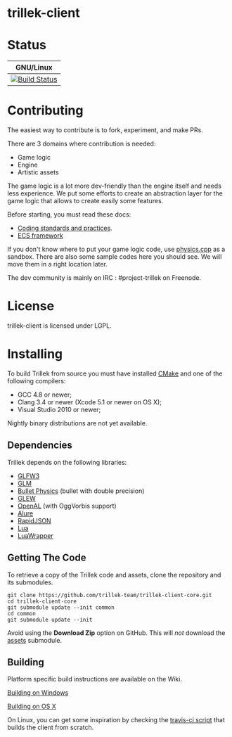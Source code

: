 trillek-client
==============

Status
===
| GNU/Linux                                        |
|--------------------------------------------------|
|[![Build Status](https://travis-ci.org/trillek-team/trillek-client-core.svg?branch=develop)](https://travis-ci.org/trillek-team/trillek-client-core)|

Contributing
===

The easiest way to contribute is to fork, experiment, and make PRs.

There are 3 domains where contribution is needed:

* Game logic
* Engine
* Artistic assets

The game logic is a lot more dev-friendly than the engine itself and needs less experience. 
We put some efforts to create an abstraction layer for the game logic that allows
 to create easily some features.

Before starting, you must read these docs:

* [Coding standards and practices](https://github.com/trillek-team/trillek-client-core/wiki/Coding-Standards).
* [ECS framework](https://github.com/trillek-team/trillek-client-core/wiki/ECS-State-System)

If you don't know where to put your game logic code, use [physics.cpp](https://github.com/trillek-team/trillek-client-core/blob/develop/src/systems/physics.cpp#L31)
as a sandbox. There are also some sample codes here you should see. We will move them in a right location later.

The dev community is mainly on IRC : #project-trillek on Freenode.

License
===

trillek-client is licensed under LGPL.

Installing
===

To build Trillek from source you must have installed [CMake](http://www.cmake.org/) and one of the following compilers:

* GCC 4.8 or newer;
* Clang 3.4 or newer (Xcode 5.1 or newer on OS X);
* Visual Studio 2010 or newer;

Nightly binary distributions are not yet available.

Dependencies
------------
Trillek depends on the following libraries:

- [GLFW3](https://github.com/glfw/glfw)
- [GLM](https://github.com/g-truc/glm)
- [Bullet Physics](https://github.com/bulletphysics/bullet3) (bullet with double precision)
- [GLEW](https://github.com/nigels-com/glew)
- [OpenAL](http://kcat.strangesoft.net/openal.html) (with OggVorbis support)
- [Alure](http://kcat.strangesoft.net/alure.html)
- [RapidJSON](https://github.com/miloyip/rapidjson)
- [Lua](http://www.lua.org/download.html)
- [LuaWrapper](https://bitbucket.org/alexames/luawrapper/src)

Getting The Code
----------------

To retrieve a copy of the Trillek code and assets, clone the repository and its submodules.

	git clone https://github.com/trillek-team/trillek-client-core.git
	cd trillek-client-core
	git submodule update --init common
	cd common
	git submodule update --init

Avoid using the **Download Zip** option on GitHub.  This will *not* download the [assets](https://github.com/trillek-team/trillek-assets) submodule.

Building
--------

Platform specific build instructions are available on the Wiki.

[Building on Windows](https://github.com/trillek-team/trillek-client-core/wiki/Building-on-Windows)

[Building on OS X](https://github.com/trillek-team/trillek-client-core/wiki/Building-On-OS-X)

On Linux, you can get some inspiration by checking the [travis-ci script](https://github.com/trillek-team/trillek-client-core/blob/develop/.travis.yml)
that builds the client from scratch.
